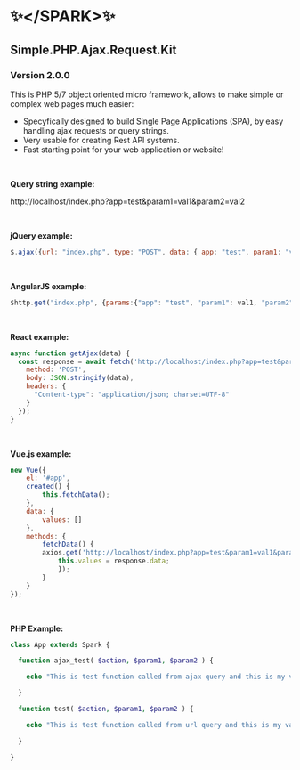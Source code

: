  # ✨&lt;/SPARK&gt;✨
 ## **Simple.PHP.Ajax.Request.Kit**
 ### **Version 2.0.0**

This is PHP 5/7 object oriented micro framework, allows to make simple or complex web pages much easier:
* Specyfically designed to build Single Page Applications (SPA), by easy handling ajax requests or query strings.
* Very usable for creating Rest API systems. 
* Fast starting point for your web application or website!

<br/>

<strong>Query string example:</strong>

http://localhost/index.php?app=test&param1=val1&param2=val2

<br/>

<strong>jQuery example:</strong>

```javascript
$.ajax({url: "index.php", type: "POST", data: { app: "test", param1: "val1", param2: "val2" }, success: function(data) {...}});
```

<br/>

<strong>AngularJS example:</strong>

```javascript
$http.get("index.php", {params:{"app": "test", "param1": val1, "param2": val2}}).then(function (response) {...})
```

<br/>

<strong>React example:</strong>

```javascript
async function getAjax(data) {
  const response = await fetch('http://localhost/index.php?app=test&param1=val1&param2=val2', {
    method: 'POST',
    body: JSON.stringify(data),
    headers: {
      "Content-type": "application/json; charset=UTF-8"
    }
  });
}
```

<br/>

<strong>Vue.js example:</strong>

```javascript
new Vue({
    el: '#app',
    created() {
        this.fetchData();	
    },
    data: {
        values: []
    },
    methods: {
        fetchData() {
        axios.get('http://localhost/index.php?app=test&param1=val1&param2=val2').then(response => {
            this.values = response.data;
            });
        }
    }
});
```

<br/>

<strong>PHP Example:</strong>

```php  
class App extends Spark {

  function ajax_test( $action, $param1, $param2 ) {

    echo "This is test function called from ajax query and this is my values $param1 $param2";

  }

  function test( $action, $param1, $param2 ) {

    echo "This is test function called from url query and this is my values $param1 $param2";

  }

}
```